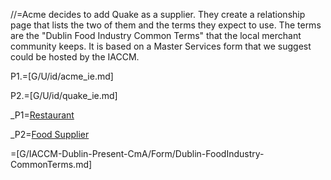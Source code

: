 //=Acme decides to add Quake as a supplier.  They create a relationship page that lists the two of them and the terms they expect to use. The terms are the "Dublin Food Industry Common Terms" that the local merchant community keeps.  It is based on a Master Services form that we suggest could be hosted by the IACCM.

P1.=[G/U/id/acme_ie.md]

P2.=[G/U/id/quake_ie.md]

_P1=<a href="#MSA.Among.Sec" class="definedterm">Restaurant</a>

_P2=<a href="#MSA.Among.Sec" class="definedterm">Food Supplier</a>

=[G/IACCM-Dublin-Present-CmA/Form/Dublin-FoodIndustry-CommonTerms.md]